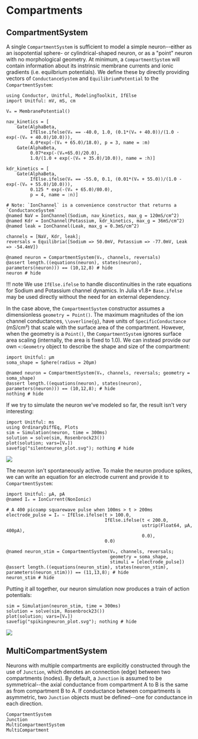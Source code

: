 # Compartments

## CompartmentSystem

A single `CompartmentSystem` is sufficient to model a simple neuron--either as an
isopotential sphere- or cylindrical-shaped neuron, or as a "point" neuron with no morphological geometry. At
minimum, a `CompartmentSystem` will contain information about its instrinsic membrane
currents and ionic gradients (i.e. equilbrium potentials). We define these by directly
providing vectors of `ConductanceSystem` and `EquilibriumPotential` to the
`CompartmentSystem`:

```@example compartment_example
using Conductor, Unitful, ModelingToolkit, IfElse
import Unitful: mV, mS, cm

Vₘ = MembranePotential()

nav_kinetics = [
    Gate(AlphaBeta,
         IfElse.ifelse(Vₘ == -40.0, 1.0, (0.1*(Vₘ + 40.0))/(1.0 - exp(-(Vₘ + 40.0)/10.0))),
         4.0*exp(-(Vₘ + 65.0)/18.0), p = 3, name = :m)
    Gate(AlphaBeta,
         0.07*exp(-(Vₘ+65.0)/20.0),
         1.0/(1.0 + exp(-(Vₘ + 35.0)/10.0)), name = :h)]

kdr_kinetics = [
    Gate(AlphaBeta,
         IfElse.ifelse(Vₘ == -55.0, 0.1, (0.01*(Vₘ + 55.0))/(1.0 - exp(-(Vₘ + 55.0)/10.0))),
         0.125 * exp(-(Vₘ + 65.0)/80.0),
         p = 4, name = :n)]

# Note: `IonChannel` is a convenience constructor that returns a `ConductanceSystem`
@named NaV = IonChannel(Sodium, nav_kinetics, max_g = 120mS/cm^2) 
@named Kdr = IonChannel(Potassium, kdr_kinetics, max_g = 36mS/cm^2)
@named leak = IonChannel(Leak, max_g = 0.3mS/cm^2)

channels = [NaV, Kdr, leak];
reversals = Equilibria([Sodium => 50.0mV, Potassium => -77.0mV, Leak => -54.4mV])

@named neuron = CompartmentSystem(Vₘ, channels, reversals)
@assert length.((equations(neuron), states(neuron), parameters(neuron))) == (10,12,8) # hide
neuron # hide
```
!!! note
    We use `IfElse.ifelse` to handle discontinuities in the rate equations for Sodium and
    Potassium channel dynamics. In Julia v1.8+ `Base.ifelse` may be used directly without
    the need for an external dependency. 

In the case above, the `CompartmentSystem` constructor assumes a dimensionless `geometry =
Point()`. The maximum magnitudes of the ion channel conductances, ``\\overline{g}``, have
units of `SpecificConductance` (mS/cm²) that scale with the surface area of the compartment.
However, when the geometry is a `Point()`, the `CompartmentSystem` ignores surface area
scaling (internally, the area is fixed to 1.0). We can instead provide our own `<:Geometry`
object to describe the shape and size of the compartment:

```@example compartment_example
import Unitful: µm
soma_shape = Sphere(radius = 20µm)

@named neuron = CompartmentSystem(Vₘ, channels, reversals; geometry = soma_shape)
@assert length.((equations(neuron), states(neuron), parameters(neuron))) == (10,12,8); # hide
nothing # hide
```

If we try to simulate the neuron we've modeled so far, the result isn't very interesting:

```@example compartment_example
import Unitful: ms
using OrdinaryDiffEq, Plots
sim = Simulation(neuron, time = 300ms)
solution = solve(sim, Rosenbrock23())
plot(solution; vars=[Vₘ])
savefig("silentneuron_plot.svg"); nothing # hide
```
![](silentneuron_plot.svg)

The neuron isn't spontaneously active. To make the neuron produce spikes, we can write an
equation for an electrode current and provide it to `CompartmentSystem`: 

```@example compartment_example
import Unitful: µA, pA
@named Iₑ = IonCurrent(NonIonic)

# A 400 picoamp squarewave pulse when 100ms > t > 200ms
electrode_pulse = Iₑ ~ IfElse.ifelse(t > 100.0,
                                     IfElse.ifelse(t < 200.0,
                                                   ustrip(Float64, µA, 400pA),
                                                   0.0),
                                     0.0)

@named neuron_stim = CompartmentSystem(Vₘ, channels, reversals;
                                       geometry = soma_shape,
                                       stimuli = [electrode_pulse])
@assert length.((equations(neuron_stim), states(neuron_stim), parameters(neuron_stim))) == (11,13,8); # hide
neuron_stim # hide
```
Putting it all together, our neuron simulation now produces a train of action potentials:

```@example compartment_example
sim = Simulation(neuron_stim, time = 300ms)
solution = solve(sim, Rosenbrock23())
plot(solution; vars=[Vₘ])
savefig("spikingneuron_plot.svg"); nothing # hide
```
![](spikingneuron_plot.svg)

## MultiCompartmentSystem

Neurons with multiple compartments are explicitly constructed through the use of `Junction`,
which denotes an connection (edge) between two compartments (nodes). By default, a
`Junction` is assumed to be symmetrical--the axial conductance from
compartment A to B is the same as from compartment B to A. If conductance between
compartments is asymmetric, two `Junction` objects must be defined--one for conductance in
each direction.





```@docs
CompartmentSystem
Junction
MultiCompartmentSystem
MultiCompartment
```
